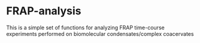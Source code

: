 # FRAP-analysis
This is a simple set of functions for analyzing FRAP time-course experiments performed on biomolecular condensates/complex coacervates
